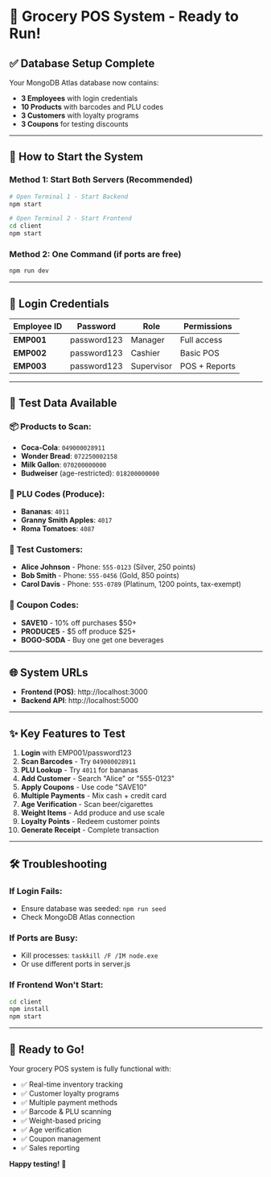 # 🎉 **Grocery POS System - Ready to Run!**

## ✅ **Database Setup Complete**
Your MongoDB Atlas database now contains:
- **3 Employees** with login credentials
- **10 Products** with barcodes and PLU codes
- **3 Customers** with loyalty programs
- **3 Coupons** for testing discounts

---

## 🚀 **How to Start the System**

### **Method 1: Start Both Servers (Recommended)**
```bash
# Open Terminal 1 - Start Backend
npm start

# Open Terminal 2 - Start Frontend
cd client
npm start
```

### **Method 2: One Command (if ports are free)**
```bash
npm run dev
```

---

## 🔑 **Login Credentials**

| Employee ID | Password    | Role       | Permissions |
|-------------|-------------|------------|-------------|
| **EMP001**  | password123 | Manager    | Full access |
| **EMP002**  | password123 | Cashier    | Basic POS   |
| **EMP003**  | password123 | Supervisor | POS + Reports |

---

## 🧪 **Test Data Available**

### **📦 Products to Scan:**
- **Coca-Cola**: `049000028911`
- **Wonder Bread**: `072250002158`
- **Milk Gallon**: `070200000000`
- **Budweiser** (age-restricted): `018200000000`

### **🥕 PLU Codes (Produce):**
- **Bananas**: `4011`
- **Granny Smith Apples**: `4017`
- **Roma Tomatoes**: `4087`

### **👥 Test Customers:**
- **Alice Johnson** - Phone: `555-0123` (Silver, 250 points)
- **Bob Smith** - Phone: `555-0456` (Gold, 850 points)
- **Carol Davis** - Phone: `555-0789` (Platinum, 1200 points, tax-exempt)

### **🎫 Coupon Codes:**
- **SAVE10** - 10% off purchases $50+
- **PRODUCE5** - $5 off produce $25+
- **BOGO-SODA** - Buy one get one beverages

---

## 🌐 **System URLs**
- **Frontend (POS)**: http://localhost:3000
- **Backend API**: http://localhost:5000

---

## ✨ **Key Features to Test**

1. **Login** with EMP001/password123
2. **Scan Barcodes** - Try `049000028911`
3. **PLU Lookup** - Try `4011` for bananas
4. **Add Customer** - Search "Alice" or "555-0123"
5. **Apply Coupons** - Use code "SAVE10"
6. **Multiple Payments** - Mix cash + credit card
7. **Age Verification** - Scan beer/cigarettes
8. **Weight Items** - Add produce and use scale
9. **Loyalty Points** - Redeem customer points
10. **Generate Receipt** - Complete transaction

---

## 🛠️ **Troubleshooting**

### **If Login Fails:**
- Ensure database was seeded: `npm run seed`
- Check MongoDB Atlas connection

### **If Ports are Busy:**
- Kill processes: `taskkill /F /IM node.exe`
- Or use different ports in server.js

### **If Frontend Won't Start:**
```bash
cd client
npm install
npm start
```

---

## 🎯 **Ready to Go!**
Your grocery POS system is fully functional with:
- ✅ Real-time inventory tracking
- ✅ Customer loyalty programs  
- ✅ Multiple payment methods
- ✅ Barcode & PLU scanning
- ✅ Weight-based pricing
- ✅ Age verification
- ✅ Coupon management
- ✅ Sales reporting

**Happy testing!** 🛒